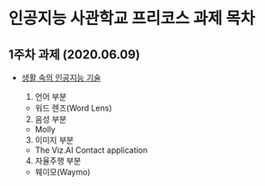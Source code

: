 # 인공지능 사관학교 프리코스 과제 목차

## 1주차 과제 (2020.06.09)

- [생활 속의 인공지능 기술](https://colab.research.google.com/github/ilkangna/Whistle/blob/master/%EC%83%9D%ED%99%9C_%EC%86%8D_%EC%9D%B8%EA%B3%B5%EC%A7%80%EB%8A%A5_%EA%B8%B0%EC%88%A0.ipynb)

  1. 언어 부분
    - 워드 렌즈(Word Lens)
  2. 음성 부분
    - Molly
  3. 이미지 부분
    - The Viz.AI Contact application
  4. 자율주행 부분
    - 웨이모(Waymo)
